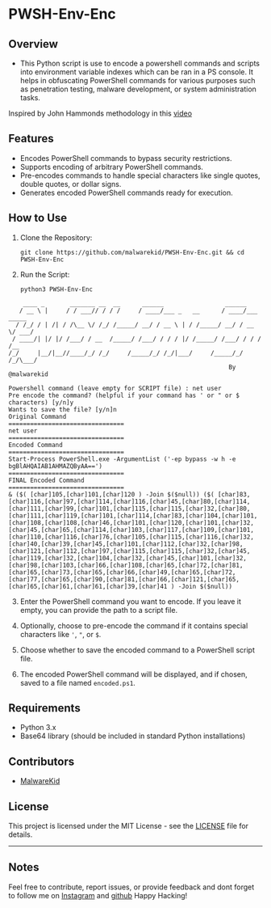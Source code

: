 # PWSH-Env-Enc

## Overview

- This Python script is use to encode a powershell commands and scripts into environment variable indexes which can be ran in a PS console. It helps in obfuscating PowerShell commands for various purposes such as penetration testing, malware development, or system administration tasks.

Inspired by John Hammonds methodology in this [video](https://www.youtube.com/watch?v=8CiNx4nNqQ0)

## Features

- Encodes PowerShell commands to bypass security restrictions.
- Supports encoding of arbitrary PowerShell commands.
- Pre-encodes commands to handle special characters like single quotes, double quotes, or dollar signs.
- Generates encoded PowerShell commands ready for execution.


## How to Use

1. Clone the Repository:

    `git clone https://github.com/malwarekid/PWSH-Env-Enc.git &&
    cd PWSH-Env-Enc`

2. Run the Script:

    `python3 PWSH-Env-Enc`

```
    ____ _       _______ __  __      ______                 ______          
   / __ \ |     / / ___// / / /     / ____/___ _   __      / ____/___  _____
  / /_/ / | /| / /\__ \/ /_/ /_____/ __/ / __ \ | / /_____/ __/ / __ \/ ___/
 / ____/| |/ |/ /___/ / __  /_____/ /___/ / / / |/ /_____/ /___/ / / / /__  
/_/     |__/|__//____/_/ /_/     /_____/_/ /_/|___/     /_____/_/ /_/\___/  
                                                             By @malwarekid

Powershell command (leave empty for SCRIPT file) : net user
Pre encode the command? (helpful if your command has ' or " or $ characters) [y/n]y
Wants to save the file? [y/n]n
Original Command
================================
net user
================================
Encoded Command
================================
Start-Process PowerShell.exe -ArgumentList ('-ep bypass -w h -e bgBlAHQAIAB1AHMAZQByAA==')
================================
FINAL Encoded Command
================================
& ($( [char]105,[char]101,[char]120 ) -Join $($null)) ($( [char]83,[char]116,[char]97,[char]114,[char]116,[char]45,[char]80,[char]114,[char]111,[char]99,[char]101,[char]115,[char]115,[char]32,[char]80,[char]111,[char]119,[char]101,[char]114,[char]83,[char]104,[char]101,[char]108,[char]108,[char]46,[char]101,[char]120,[char]101,[char]32,[char]45,[char]65,[char]114,[char]103,[char]117,[char]109,[char]101,[char]110,[char]116,[char]76,[char]105,[char]115,[char]116,[char]32,[char]40,[char]39,[char]45,[char]101,[char]112,[char]32,[char]98,[char]121,[char]112,[char]97,[char]115,[char]115,[char]32,[char]45,[char]119,[char]32,[char]104,[char]32,[char]45,[char]101,[char]32,[char]98,[char]103,[char]66,[char]108,[char]65,[char]72,[char]81,[char]65,[char]73,[char]65,[char]66,[char]49,[char]65,[char]72,[char]77,[char]65,[char]90,[char]81,[char]66,[char]121,[char]65,[char]65,[char]61,[char]61,[char]39,[char]41 ) -Join $($null))
```

3. Enter the PowerShell command you want to encode. If you leave it empty, you can provide the path to a script file.

4. Optionally, choose to pre-encode the command if it contains special characters like `'`, `"`, or `$`.

5. Choose whether to save the encoded command to a PowerShell script file.

6. The encoded PowerShell command will be displayed, and if chosen, saved to a file named `encoded.ps1`.

## Requirements

- Python 3.x
- Base64 library (should be included in standard Python installations)

## Contributors

- [MalwareKid](https://github.com/malwarekid)

## License

This project is licensed under the MIT License - see the [LICENSE](LICENSE) file for details.

---

## Notes

Feel free to contribute, report issues, or provide feedback and dont forget to follow me on [Instagram](https://www.instagram.com/malwarekid/) and [github](https://github.com/malwarekid/) Happy Hacking!
